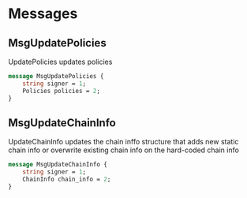 # Messages

## MsgUpdatePolicies

UpdatePolicies updates policies

```proto
message MsgUpdatePolicies {
	string signer = 1;
	Policies policies = 2;
}
```

## MsgUpdateChainInfo

UpdateChainInfo updates the chain inffo structure that adds new static chain info or overwrite existing chain info
on the hard-coded chain info

```proto
message MsgUpdateChainInfo {
	string signer = 1;
	ChainInfo chain_info = 2;
}
```


